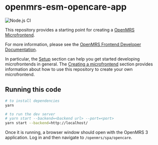 # openmrs-esm-opencare-app

![Node.js CI](https://github.com/openmrs/openmrs-esm-template-app/workflows/Node.js%20CI/badge.svg)

This repository provides a starting point for creating a
[OpenMRS Microfrontend](https://wiki.openmrs.org/display/projects/OpenMRS+3.0%3A+A+Frontend+Framework+that+enables+collaboration+and+better+User+Experience).

For more information, please see the
[OpenMRS Frontend Developer Documentation](https://o3-docs.openmrs.org/#/).

In particular, the [Setup](https://o3-docs.openmrs.org/docs/frontend-modules/setup) section can help you get started developing microfrontends in general. The [Creating a microfrontend](https://o3-docs.openmrs.org/docs/recipes/create-a-frontend-module) section provides information about how to use this repository to create your own microfrontend.

## Running this code

```sh
# to install dependencies
yarn

# to run the dev server
# yarn start --backend=<backend url> --port=<port>
yarn start --backend=http://localhost/

```

Once it is running, a browser window
should open with the OpenMRS 3 application. Log in and then navigate to `/openmrs/spa/opencare`.
